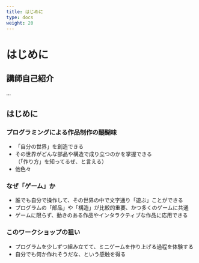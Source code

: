 ```yaml
---
title: はじめに
type: docs
weight: 20
---
```


# はじめに

## 講師自己紹介

...

## はじめに

### プログラミングによる作品制作の醍醐味

- 「自分の世界」を創造できる
- その世界がどんな部品や構造で成り立つのかを掌握できる  
（「作り方」を知ってるぜ、と言える）
- 他色々

### なぜ「ゲーム」か

- 誰でも自分で操作して、その世界の中で文字通り「遊ぶ」ことができる
- プログラムの「部品」や「構造」が比較的重要、かつ多くのゲームに共通
- ゲームに限らず、動きのある作品やインタラクティブな作品に応用できる

### このワークショップの狙い

- プログラムを少しずつ組み立てて、ミニゲームを作り上げる過程を体験する
- 自分でも何か作れそうだな、という感触を得る